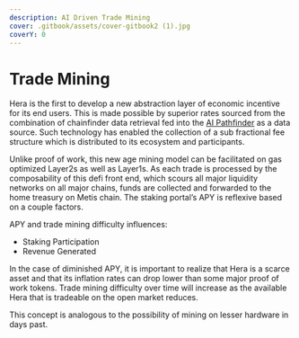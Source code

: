 ```yaml
---
description: AI Driven Trade Mining
cover: .gitbook/assets/cover-gitbook2 (1).jpg
coverY: 0
---
```


# Trade Mining

Hera is the first to develop a new abstraction layer of economic incentive for its end users. This is made possible by superior rates sourced from the combination of chainfinder data retrieval fed into the [AI Pathfinder](features/ai-powered-pathfinder.md) as a data source. Such technology has enabled the collection of a sub fractional fee structure which is distributed to its ecosystem and participants.

Unlike proof of work, this new age mining model can be facilitated on gas optimized Layer2s as well as Layer1s. As each trade is processed by the composability of this defi front end, which scours all major liquidity networks on all major chains, funds are collected and forwarded to the home treasury on Metis chain. The staking portal’s APY is reflexive based on a couple factors.

APY and trade mining difficulty influences:

* Staking Participation
* Revenue Generated

In the case of diminished APY, it is important to realize that Hera is a scarce asset and that its inflation rates can drop lower than some major proof of work tokens. Trade mining difficulty over time will increase as the available Hera that is tradeable on the open market reduces.

This concept is analogous to the possibility of mining on lesser hardware in days past.
